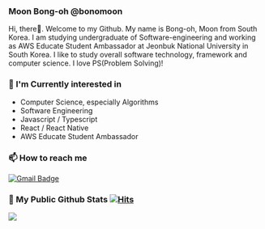 ### Moon Bong-oh @bonomoon
<!--
**bonomoon/bonomoon** is a ✨ _special_ ✨ repository because its `README.md` (this file) appears on your GitHub profile.

Here are some ideas to get you started:

- 🔭 I’m currently working on ...
- 🌱 I’m currently learning ...
- 👯 I’m looking to collaborate on ...
- 🤔 I’m looking for help with ...
- 💬 Ask me about ...
- 📫 How to reach me: ...
- 😄 Pronouns: ...
- ⚡ Fun fact: ...
-->

 Hi, there👋. Welcome to my Github. My name is Bong-oh, Moon from South Korea. I am studying undergraduate of Software-engineering and working as AWS Educate Student Ambassador at Jeonbuk National University in South Korea. I like to study overall software technology, framework and computer science. I love PS(Problem Solving)!
<!-- Currently, I'm interested in web or application development, especially front-end development such as React or React Native.  -->

### 🔭 I'm Currently interested in

- Computer Science, especially Algorithms
- Software Engineering
- Javascript / Typescript
- React / React Native
- AWS Educate Student Ambassador

### 📫 How to reach me

[![Gmail Badge](https://img.shields.io/badge/Gmail-d14836?style=flat-square&logo=Gmail&logoColor=white&link=mailto:moonbonoz@gmail.com)](mailto:moonbonoz@gmail.com)

### 📃 My Public Github Stats  [![Hits](https://hits.seeyoufarm.com/api/count/incr/badge.svg?url=https%3A%2F%2Fgithub.com%2Fbonomoon)](https://hits.seeyoufarm.com)


![](https://github-readme-stats.vercel.app/api?username=bonomoon&show_icons=true&hide_border=False)
